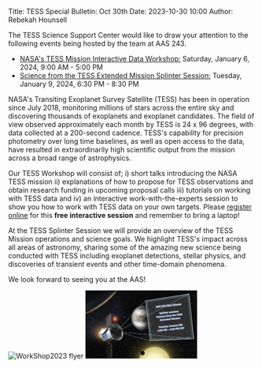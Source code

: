 Title: TESS Special Bulletin: Oct 30th
Date: 2023-10-30 10:00
Author: Rebekah Hounsell

The TESS Science Support Center would like to draw  your attention to the following events being hosted by the team at AAS 243.  

- <ins>NASA's TESS Mission Interactive Data Workshop:</ins> Saturday, January 6, 2024, 9:00 AM - 5:00 PM 
- <ins>Science from the TESS Extended Mission Splinter Session:</ins> Tuesday, January 9, 2024, 6:30 PM - 8:30 PM 

NASA's Transiting Exoplanet Survey Satellite (TESS) has been in operation since July 2018, monitoring millions of stars across the entire sky and discovering thousands of exoplanets and exoplanet candidates. The field of view observed approximately each month by TESS is 24 x 96 degrees, with data collected at a 200-second cadence. TESS's capability for precision photometry over long time baselines, as well as open access to the data, have resulted in extraordinarily high scientific output from the mission across a broad range of astrophysics.  

Our TESS Workshop will consist of; i) short talks introducing the NASA TESS mission ii) explanations of how to propose for TESS observations and obtain research funding in upcoming proposal calls iii) tutorials on working with TESS data and iv) an interactive work-with-the-experts session to show you how to work with TESS data on your own targets. Please [register online](https://aas.org/meetings/aas243/registration) for this **free interactive session** and remember to bring a laptop! 

At the TESS Splinter Session we will provide an overview of the TESS Mission operations and science goals. We highlight TESS's impact across all areas of astronomy, sharing some of the amazing new science being conducted with TESS including exoplanet detections, stellar physics, and discoveries of transient events and other time-domain phenomena. 

We look forward to seeing you at the AAS!

<p float="left">

<img src="images/news/WorkShop2023.png" alt="WorkShop2023 flyer" width="45%"/>

<img src="images/news/SplinterSession2023.png" alt="SplinterSession2023 flyer" width="45%"/>

</p>